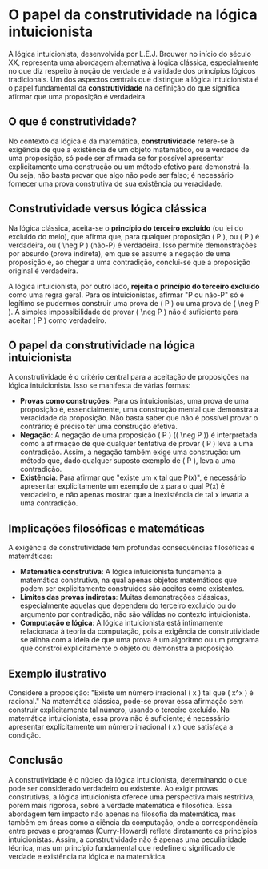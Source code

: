 # O papel da construtividade na lógica intuicionista

A lógica intuicionista, desenvolvida por L.E.J. Brouwer no início do século XX, representa uma abordagem alternativa à lógica clássica, especialmente no que diz respeito à noção de verdade e à validade dos princípios lógicos tradicionais. Um dos aspectos centrais que distingue a lógica intuicionista é o papel fundamental da **construtividade** na definição do que significa afirmar que uma proposição é verdadeira.

## O que é construtividade?

No contexto da lógica e da matemática, **construtividade** refere-se à exigência de que a existência de um objeto matemático, ou a verdade de uma proposição, só pode ser afirmada se for possível apresentar explicitamente uma construção ou um método efetivo para demonstrá-la. Ou seja, não basta provar que algo não pode ser falso; é necessário fornecer uma prova construtiva de sua existência ou veracidade.

## Construtividade versus lógica clássica

Na lógica clássica, aceita-se o **princípio do terceiro excluído** (ou lei do excluído do meio), que afirma que, para qualquer proposição \( P \), ou \( P \) é verdadeira, ou \( \neg P \) (não-P) é verdadeira. Isso permite demonstrações por absurdo (prova indireta), em que se assume a negação de uma proposição e, ao chegar a uma contradição, conclui-se que a proposição original é verdadeira.

A lógica intuicionista, por outro lado, **rejeita o princípio do terceiro excluído** como uma regra geral. Para os intuicionistas, afirmar "P ou não-P" só é legítimo se pudermos construir uma prova de \( P \) ou uma prova de \( \neg P \). A simples impossibilidade de provar \( \neg P \) não é suficiente para aceitar \( P \) como verdadeiro.

## O papel da construtividade na lógica intuicionista

A construtividade é o critério central para a aceitação de proposições na lógica intuicionista. Isso se manifesta de várias formas:

- **Provas como construções**: Para os intuicionistas, uma prova de uma proposição é, essencialmente, uma construção mental que demonstra a veracidade da proposição. Não basta saber que não é possível provar o contrário; é preciso ter uma construção efetiva.
- **Negação**: A negação de uma proposição \( P \) (\( \neg P \)) é interpretada como a afirmação de que qualquer tentativa de provar \( P \) leva a uma contradição. Assim, a negação também exige uma construção: um método que, dado qualquer suposto exemplo de \( P \), leva a uma contradição.
- **Existência**: Para afirmar que "existe um x tal que P(x)", é necessário apresentar explicitamente um exemplo de x para o qual P(x) é verdadeiro, e não apenas mostrar que a inexistência de tal x levaria a uma contradição.

## Implicações filosóficas e matemáticas

A exigência de construtividade tem profundas consequências filosóficas e matemáticas:

- **Matemática construtiva**: A lógica intuicionista fundamenta a matemática construtiva, na qual apenas objetos matemáticos que podem ser explicitamente construídos são aceitos como existentes.
- **Limites das provas indiretas**: Muitas demonstrações clássicas, especialmente aquelas que dependem do terceiro excluído ou do argumento por contradição, não são válidas no contexto intuicionista.
- **Computação e lógica**: A lógica intuicionista está intimamente relacionada à teoria da computação, pois a exigência de construtividade se alinha com a ideia de que uma prova é um algoritmo ou um programa que constrói explicitamente o objeto ou demonstra a proposição.

## Exemplo ilustrativo

Considere a proposição: "Existe um número irracional \( x \) tal que \( x^x \) é racional." Na matemática clássica, pode-se provar essa afirmação sem construir explicitamente tal número, usando o terceiro excluído. Na matemática intuicionista, essa prova não é suficiente; é necessário apresentar explicitamente um número irracional \( x \) que satisfaça a condição.

## Conclusão

A construtividade é o núcleo da lógica intuicionista, determinando o que pode ser considerado verdadeiro ou existente. Ao exigir provas construtivas, a lógica intuicionista oferece uma perspectiva mais restritiva, porém mais rigorosa, sobre a verdade matemática e filosófica. Essa abordagem tem impacto não apenas na filosofia da matemática, mas também em áreas como a ciência da computação, onde a correspondência entre provas e programas (Curry-Howard) reflete diretamente os princípios intuicionistas. Assim, a construtividade não é apenas uma peculiaridade técnica, mas um princípio fundamental que redefine o significado de verdade e existência na lógica e na matemática.